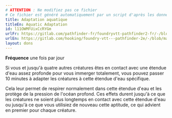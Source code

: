 ```yaml
---
# ATTENTION : Ne modifiez pas ce fichier
# Ce fichier est généré automatiquement par un script d'après les données du module Foundry VTT officiel et de sa traduction
title: Adaptation aquatique
titleEn: Aquatic Adaptation
id: l11OWMFUixCcRYGm
urlFr: https://gitlab.com/pathfinder-fr/foundryvtt-pathfinder2-fr/-/blob/master/data/feats/l11OWMFUixCcRYGm.htm
urlEn: https://gitlab.com/hooking/foundry-vtt---pathfinder-2e/-/blob/master/packs/data/feats.db/aquatic-adaptation.json
layout: dons
---
```

**Fréquence** une fois par jour

Si vous et jusqu'à quatre autres créatures êtes en contact avec une étendue d'eau assez profonde pour vous immerger totalement, vous pouvez passer 10 minutes à adapter les créatures à cette étendue d'eau spécifique.

Cela leur permet de respirer normalement dans cette étendue d'eau et les protège de la pression de l'océan profond. Ces effets durent jusqu'à ce que les créatures ne soient plus longtemps en contact avec cette étendue d'eau ou jusqu'à ce que vous utilisiez de nouveau cette aptitude, ce qui advient en premier pour chaque créature.
